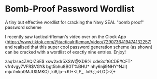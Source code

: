 # Bomb-Proof Password Wordlist
A tiny but effective wordlist for cracking the Navy SEAL "bomb proof" password scheme

I recently saw tacticalrifleman's video over on the Clock App (https://www.tiktok.com/@tacticalrifleman/video/7290736419474132257) and realised that this super cool password generation scheme (as shown) can be cracked with a wordlist of exactly nine entries. Enjoy!

zaq1zse4ZAQ!ZSE$
xsw2xdr5XSW@XDR%
cde3cft6CDE#CFT^
vfr4vgy7VFR$VGY&
bgt5bhu8BGT%BHU*
nhy6nji9NHY^NJI(
mju7mko0MJU&MKO)
,ki8,lp-<KI*<LP_
.lo9.;[=>LO(>:{+

